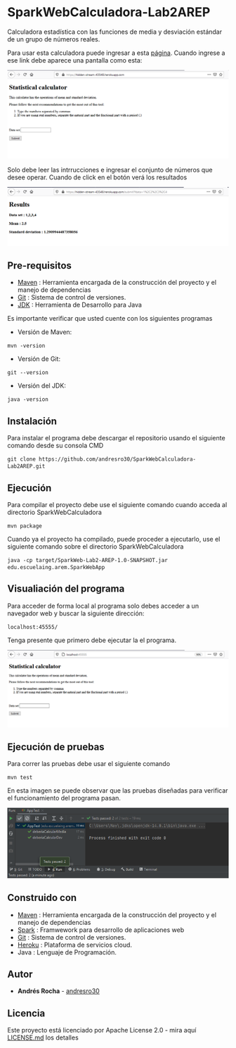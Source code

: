 # SparkWebCalculadora-Lab2AREP
Calculadora estadística con las funciones de media y desviación estándar de un grupo de números reales. 

Para usar esta calculadora puede ingresar a esta [página](https://hidden-stream-43548.herokuapp.com/). Cuando ingrese a ese link debe aparece una pantalla como esta:

![](https://github.com/andresro30/SparkWebCalculadora-Lab2AREP/blob/master/images/heroku.PNG)

Solo debe leer las intrrucciones e ingresar el conjunto de números que desee operar. Cuando de click en el botón verá los resultados

![](https://github.com/andresro30/SparkWebCalculadora-Lab2AREP/blob/master/images/resultado.PNG)

## Pre-requisitos
* [Maven](https://maven.apache.org/) : Herramienta encargada de la construcción del proyecto y el manejo de dependencias
* [Git](https://git-scm.com/) : Sistema de control de versiones.
* [JDK](https://www.oracle.com/technetwork/es/java/javase/downloads/index.html) : Herramienta de Desarrollo para Java 

Es importante verificar que usted cuente con los siguientes programas 
* Versión de Maven:
```
mvn -version
```
* Versión de Git:
```
git --version
```
* Versión del JDK:
```
java -version
```


## Instalación
Para instalar el programa debe descargar el repositorio usando el siguiente comando desde su consola CMD
```
git clone https://github.com/andresro30/SparkWebCalculadora-Lab2AREP.git
```
## Ejecución
Para compilar el proyecto debe use el siguiente comando cuando acceda al directorio SparkWebCalculadora
```
mvn package
```
Cuando ya el proyecto ha compilado, puede proceder a ejecutarlo, use el siguiente comando sobre el directorio SparkWebCalculadora
```
java -cp target/SparkWeb-Lab2-AREP-1.0-SNAPSHOT.jar edu.escuelaing.arem.SparkWebApp
```
## Visualiación del programa
Para acceder de forma local al programa solo debes acceder a un navegador web y buscar la siguiente dirección:
```
localhost:45555/
```
Tenga presente que primero debe ejecutar la el programa.

![](https://github.com/andresro30/SparkWebCalculadora-Lab2AREP/blob/master/images/localhost.PNG)

## Ejecución de pruebas
Para correr las pruebas debe usar el siguiente comando
```
mvn test
```
En esta imagen se puede observar que las pruebas diseñadas para verificar el funcionamiento del programa pasan.

![](https://github.com/andresro30/Introduccion-AREP/blob/master/images/pruebas.PNG)

## Construido con
* [Maven](https://maven.apache.org/) : Herramienta encargada de la construcción del proyecto y el manejo de dependencias
* [Spark](https://spark.apache.org/docs/0.9.1/java-programming-guide.html) : Framwework para desarrollo de aplicaciones web
* [Git](https://git-scm.com/) : Sistema de control de versiones.
* [Heroku](https://dashboard.heroku.com/apps) : Plataforma de servicios cloud.
* Java : Lenguaje de Programación.
## Autor
* **Andrés Rocha** - [andresro30](https://github.com/andresro30)

## Licencia 
Este proyecto está licenciado por Apache License 2.0 - mira aquí [LICENSE.md](LICENSE.txt) los detalles

